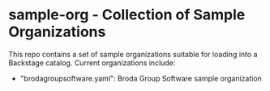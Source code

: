 # sample-org - Collection of Sample Organizations

This repo contains a set of sample organizations suitable
for loading into a Backstage catalog.  Current organizations
include:
- "brodagroupsoftware.yaml": Broda Group Software sample organization
